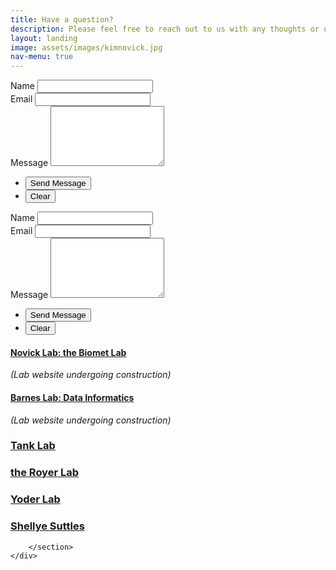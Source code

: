 ```yaml
---
title: Have a question?
description: Please feel free to reach out to us with any thoughts or questions - we  would love to hear from you!
layout: landing
image: assets/images/kimnovick.jpg
nav-menu: true
---
```



<!-- Contact -->
<section id="contact"> 
  <div class="inner">
      <form action="https://formspree.io/f/xgvwjkrz" method="POST">
        <!-- Honeypot Field for Spam Protection -->
        <input type="text" name="_honeypot" style="display:none">
  <div class="field half first">
          <label for="name">Name</label>
          <input type="text" name="name" id="name" required />
        </div>
        <div class="field half">
          <label for="email">Email</label>
          <input type="email" name="email" id="email" required />
        </div>
        <div class="field">
          <label for="message">Message</label>
          <textarea name="message" id="message" rows="6" required></textarea>
        </div>
  <ul class="actions">
          <li><input type="submit" value="Send Message" class="special" /></li>
          <li><input type="reset" value="Clear" /></li>
        </ul>
      </form>
  </div>
</section>




<!-- Contact test-->
<section id="contact"> 
  <div class="inner">
      <form action="https://formspree.io/f/xgvwjkrz" method="POST">
        <!-- Honeypot Field for Spam Protection -->
        <input type="text" name="_honeypot" style="display:none">
  <div class="field half first">
          <label for="name">Name</label>
          <input type="text" name="name" id="name" required />
        </div>
        <div class="field half">
          <label for="email">Email</label>
          <input type="email" name="email" id="email" required />
        </div>
        <div class="field">
          <label for="message">Message</label>
          <textarea name="message" id="message" rows="6" required></textarea>
        </div>
  <ul class="actions">
          <li><input type="submit" value="Send Message" class="special" /></li>
          <li><input type="reset" value="Clear" /></li>
        </ul>
			</form>
		</section>
		<section class="split">
			<section>
				<div class="contact-method">
					<span class="icon alt fa-tree"></span>
					<h4><a href="https://scholar.google.com/citations?user=K5tffpEAAAAJ&hl=en">Novick Lab: the Biomet Lab</a></h4><p><i>(Lab website undergoing construction)</i></p>
				</div>
			</section>
			<section>
				<div class="contact-method">
					<span class="icon alt fa-tree"></span>
					<h4><a href="https://scholar.google.com/citations?user=0PxF8zAAAAAJ&hl=en">Barnes Lab: Data Informatics</a></h4><p><i>(Lab website undergoing construction)</i></p>
				</div>
			</section>
			<section>
				<div class="contact-method">
					<span class="icon alt fa-envelope"></span>
					<h3><a href="https://tanklab.weebly.com/">Tank Lab</a></h3>
				</div>
			</section>
			<section>
				<div class="contact-method">
					<span class="icon alt fa-envelope"></span>
					<h3><a href="https://royer.lab.indiana.edu/">the Royer Lab</a></h3>
				</div>
			</section>
			<section>
				<div class="contact-method">
					<span class="icon alt fa-envelope"></span>
					<h3><a href="https://yoder.lab.indiana.edu/index.html">Yoder Lab</a></h3>
				</div>
			</section>
   			<section>
				<div class="contact-method">
					<span class="icon alt fa-envelope"></span>
					<h3><a href="https://oneill.indiana.edu/faculty-research/directory/profiles/faculty/full-time/suttles-shellye.html">Shellye Suttles</a></h3>
				</div>
			</section>

		</section>
	</div>
</section>




